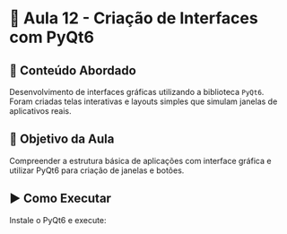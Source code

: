 # 📘 Aula 12 - Criação de Interfaces com PyQt6
## 📌 Conteúdo Abordado
Desenvolvimento de interfaces gráficas utilizando a biblioteca `PyQt6`.  
Foram criadas telas interativas e layouts simples que simulam janelas de aplicativos reais.

## 🧠 Objetivo da Aula
Compreender a estrutura básica de aplicações com interface gráfica e utilizar PyQt6 para criação de janelas e botões.

## ▶️ Como Executar
Instale o PyQt6 e execute:
